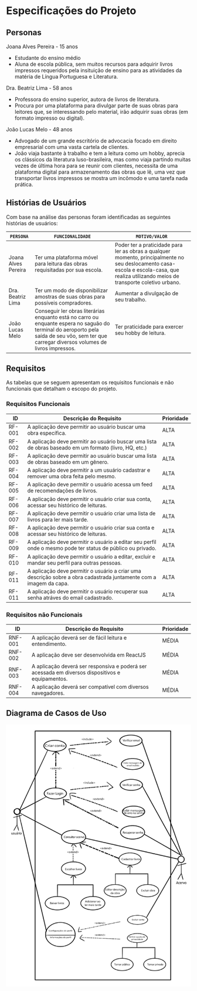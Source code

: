 # Especificações do Projeto

## Personas

Joana Alves Pereira - 15 anos

- Estudante do ensino médio
- Aluna de escola pública, sem muitos recursos para adquirir livros impressos requeridos pela insituição de ensino para as atividades da matéria de Língua Portuguesa e Literatura.

Dra. Beatriz Lima - 58 anos

- Professora do ensino superior, autora de livros de literatura.
- Procura por uma plataforma para divulgar parte de suas obras para leitores que, se interessando pelo material, irão adquirir suas obras (em formato impresso ou digital). 

João Lucas Melo - 48 anos

- Advogado de um grande escritório de advocacia focado em direito empresarial com uma vasta cartela de clientes. 
- João viaja bastante à trabalho e tem a leitura como um hobby, aprecia os clássicos da literatura luso-brasileira, mas como viaja partindo muitas vezes de última hora para se reunir com clientes, necessita de uma plataforma digital para armazenamento das obras que lê, uma vez que transportar livros impressos se mostra um incômodo e uma tarefa nada prática. 


## Histórias de Usuários

Com base na análise das personas foram identificadas as seguintes histórias de usuários:

| `PERSONA`         | `FUNCIONALIDADE`                                                                    | `MOTIVO/VALOR`                                                                                                     |
| ----------------- | ----------------------------------------------------------------------------------- | ------------------------------------------------------------------------------------------------------------------ |
| Joana Alves Pereira       | Ter uma plataforma móvel para leitura das obras requisitadas por sua escola. | Poder ter a praticidade para ler as obras a qualquer momento, principalmente no seu deslocamento casa-escola e escola-casa, que realiza utilizando meios de transporte coletivo urbano. |
| Dra. Beatriz Lima    | Ter um modo de disponibilizar amostras de suas obras para possíveis compradores.                         | Aumentar a divulgação de seu trabalho.                     |
| João Lucas Melo    | Conseguir ler obras literárias enquanto está no carro ou enquante espera no saguão do terminal do aeroporto pela saída de seu vôo, sem ter que carregar diversos volumes de livros impressos.                                | Ter praticidade para exercer seu hobby de leitura.                                                                 |

## Requisitos

As tabelas que se seguem apresentam os requisitos funcionais e não funcionais que detalham o escopo do projeto.

### Requisitos Funcionais

| ID       | Descrição do Requisito                                                                                            | Prioridade |
| -------- | ----------------------------------------------------------------------------------------------------------------- | ---------- |
|  RF-001  | A aplicação deve permitir ao usuário buscar uma obra específica.                                                  | ALTA       |
|  RF-002  | A aplicação deve permitir ao usuário buscar uma lista de obras baseado em um formato (livro, HQ, etc.)            | ALTA       |
|  RF-003  | A aplicação deve permitir ao usuário buscar uma lista de obras baseado em um gênero.                              | ALTA       |
|  RF-004  | A aplicação deve permitir a um usuário cadastrar e remover uma obra feita pelo mesmo.                             | ALTA       |
|  RF-005  | A aplicação deve permitir o usuário acessa um feed de recomendações de livros.                                    | ALTA       |
|  RF-006  | A aplicação deve permitir o usuário criar sua conta, acessar seu histórico de leituras.                           | ALTA       |
|  RF-007  | A aplicação deve permitir o usuário criar uma lista de livros para ler mais tarde.                                | ALTA       |
|  RF-008  | A aplicação deve permitir o usuário criar sua conta e acessar seu histórico de leituras.                          | ALTA       |
|  RF-009  | A aplicação deve permitir o usuário a editar seu perfil onde o mesmo pode ter status de público ou privado.       | ALTA       |
|  RF-010  | A aplicação deve permitir o usuário a editar, excluir e mandar seu perfil para outras pessoas.                    | ALTA       |
|  RF-011  | A aplicação deve permitir o usuário a criar uma descrição sobre a obra cadastrada juntamente com a imagem da capa.| ALTA       |
|  RF-011  | A aplicação deve permitir o usuário recuperar sua senha atráves do email cadastrado.                              | ALTA       |


### Requisitos não Funcionais

| ID      | Descrição do Requisito                                                                           | Prioridade |
|---------|--------------------------------------------------------------------------------------------------|------------|
| RNF-001 | A aplicação deverá ser de fácil leitura e entendimento.                                          | MÉDIA      |
| RNF-002 | A aplicação deve ser desenvolvida em ReactJS                                                     | MÉDIA      |
| RNF-003 | A aplicação deverá ser responsiva e poderá ser acessada em diversos dispositivos e equipamentos. | MÉDIA      |
| RNF-004 | A aplicação deverá ser compatível com diversos navegadores.                                      | MÉDIA      |


## Diagrama de Casos de Uso

<img src="/src/img/diagrama-de-casos-de-uso.jpg">
